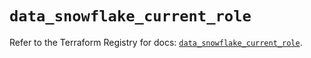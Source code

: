 # `data_snowflake_current_role`

Refer to the Terraform Registry for docs: [`data_snowflake_current_role`](https://registry.terraform.io/providers/snowflake-labs/snowflake/1.0.4/docs/data-sources/current_role).

